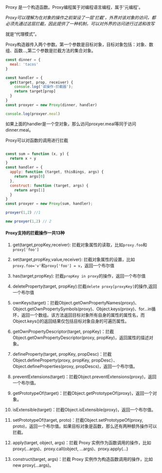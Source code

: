 Proxy 是一个构造函数。Proxy编程属于对编程语言编程，属于'元编程'。

*Proxy可以理解为在对象的操作之前架设了一层‘拦截’，外界对该对象的访问，都必须先通过这层拦截，因此提供了一种机制，可以对外界的访问进行过滤和改写*

就是“代理模式”。

Proxy构造器传入两个参数。第一个参数是目标对象，目标对象包括：对象、数组、函数...,第二个参数是拦截方法的集合对象。

```js
const dinner = {
  meal: 'tacos'
}

const handler = {
  get(target, prop, receiver) {
    console.log('读操作-拦截器');
    return target[prop]
  }
}
const proxyer = new Proxy(dinner, handler)

console.log(proxyer.meal)
```

如果上面的handler是一个空对象，那么访问proxyer.meal等同于访问dinner.meal。

Proxy可以对函数的调用进行拦截

```js

const sum = function (x, y) {
  return x + y
}
const handler = {
  apply: function (target, thisBings, args) {
    return args[0]
  },
  construct: function (target, args) {
    return args[1]
  }
}
const proxyer = new Proxy(sum, handler);

proxyer(1,2) //1

new proxyer(1,2) // 2

```

#### Proxy支持的拦截操作一共13种

1. get(target,propKey,receiver): 拦截对象属性的读取，比如`proxy.foo`和`proxy['foo']`

2. set(target,propKey,value,receiver): 拦截对象属性的设置，比如`proxy.foo='v'`和`proxy['foo'] = v`，返回一个布尔值

3. has(target,propKey): 拦截`propKey in proxy`的操作，返回一个布尔值

4. deleteProperty(target, propKey):拦截`delete proxy[proxyKey]`的操作,返回一个布尔值

5. ownKeys(target)：拦截Object.getOwnPropertyNames(proxy)、Object.getOwnPropertySymbols(proxy)、Object.keys(proxy)、for...in循环，返回一个数组。该方法返回目标对象所有自身的属性的属性名，而Object.keys()的返回结果仅包括目标对象自身的可遍历属性。

6. getOwnPropertyDescriptor(target, propKey)：拦截Object.getOwnPropertyDescriptor(proxy, propKey)，返回属性的描述对象。

7. defineProperty(target, propKey, propDesc)：拦截Object.defineProperty(proxy, propKey, propDesc）、Object.defineProperties(proxy, propDescs)，返回一个布尔值。

8. preventExtensions(target)：拦截Object.preventExtensions(proxy)，返回一个布尔值。

9. getPrototypeOf(target)：拦截Object.getPrototypeOf(proxy)，返回一个对象。

10. isExtensible(target)：拦截Object.isExtensible(proxy)，返回一个布尔值。

11. setPrototypeOf(target, proto)：拦截Object.setPrototypeOf(proxy, proto)，返回一个布尔值。如果目标对象是函数，那么还有两种额外操作可以拦截。

12. apply(target, object, args)：拦截 Proxy 实例作为函数调用的操作，比如proxy(...args)、proxy.call(object, ...args)、proxy.apply(...)

13. construct(target, args)：拦截 Proxy 实例作为构造函数调用的操作，比如new proxy(...args)。


